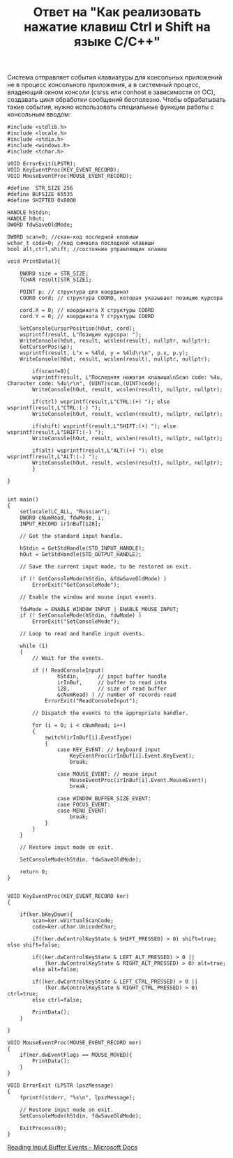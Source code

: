 ﻿---
title: "Ответ на \"Как реализовать нажатие клавиш Ctrl и Shift на языке С/C++\""
se.owner.user_id: 240512
se.owner.display_name: "MSDN.WhiteKnight"
se.owner.link: "https://ru.stackoverflow.com/users/240512/msdn-whiteknight"
se.answer_id: 802885
se.question_id: 801076
se.post_type: answer
se.score: 2
se.is_accepted: True
---
<p>Система отправляет события клавиатуры для консольных приложений не в процесс консольного приложения, а в системный процесс, владеющий окном консоли (csrss или conhost в зависимости от ОС), создавать цикл обработки сообщений бесполезно. Чтобы обрабатывать такие события, нужно использовать специальные функции работы с консольным вводом:</p>

<pre><code>#include &lt;stdlib.h&gt;
#include &lt;locale.h&gt;  
#include &lt;stdio.h&gt;
#include &lt;windows.h&gt;
#include &lt;tchar.h&gt;

VOID ErrorExit(LPSTR);
VOID KeyEventProc(KEY_EVENT_RECORD); 
VOID MouseEventProc(MOUSE_EVENT_RECORD);

#define  STR_SIZE 256
#define BUFSIZE 65535
#define SHIFTED 0x8000

HANDLE hStdin; 
HANDLE hOut;
DWORD fdwSaveOldMode;

DWORD scan=0; //скан-код последней клавиши
wchar_t code=0; //код символа последней клавиши
bool alt,ctrl,shift; //состояние управляющих клавиш

void PrintData(){

    DWORD size = STR_SIZE;
    TCHAR result[STR_SIZE];         

    POINT p; // структура для координат
    COORD cord; // структура COORD, которая указывает позицию курсора

    cord.X = 0; // координата X структуры COORD
    cord.Y = 0; // координата Y структуры COORD

    SetConsoleCursorPosition(hOut, cord);
    wsprintf(result, L"Позиция курсора: ");
    WriteConsole(hOut, result, wcslen(result), nullptr, nullptr);
    GetCursorPos(&amp;p);
    wsprintf(result, L"x = %4ld, y = %4ld\r\n", p.x, p.y);
    WriteConsole(hOut, result, wcslen(result), nullptr, nullptr);

        if(scan!=0){
        wsprintf(result, L"Последняя нажатая клавиша\nScan code: %4u, Character code: %4u\r\n", (UINT)scan,(UINT)code);
        WriteConsole(hOut, result, wcslen(result), nullptr, nullptr);

        if(ctrl) wsprintf(result,L"CTRL:(+) "); else  wsprintf(result,L"CTRL:(-) ");
        WriteConsole(hOut, result, wcslen(result), nullptr, nullptr);

        if(shift) wsprintf(result,L"SHIFT:(+) "); else  wsprintf(result,L"SHIFT:(-) ");
        WriteConsole(hOut, result, wcslen(result), nullptr, nullptr);

        if(alt) wsprintf(result,L"ALT:(+) "); else  wsprintf(result,L"ALT:(-) ");
        WriteConsole(hOut, result, wcslen(result), nullptr, nullptr);
        }     

}


int main() 
{ 
    setlocale(LC_ALL, "Russian");
    DWORD cNumRead, fdwMode, i; 
    INPUT_RECORD irInBuf[128];         

    // Get the standard input handle. 

    hStdin = GetStdHandle(STD_INPUT_HANDLE); 
    hOut = GetStdHandle(STD_OUTPUT_HANDLE);

    // Save the current input mode, to be restored on exit. 

    if (! GetConsoleMode(hStdin, &amp;fdwSaveOldMode) ) 
        ErrorExit("GetConsoleMode"); 

    // Enable the window and mouse input events. 

    fdwMode = ENABLE_WINDOW_INPUT | ENABLE_MOUSE_INPUT; 
    if (! SetConsoleMode(hStdin, fdwMode) ) 
        ErrorExit("SetConsoleMode"); 

    // Loop to read and handle input events. 

    while (1) 
    { 
        // Wait for the events. 

        if (! ReadConsoleInput( 
                hStdin,      // input buffer handle 
                irInBuf,     // buffer to read into 
                128,         // size of read buffer 
                &amp;cNumRead) ) // number of records read 
            ErrorExit("ReadConsoleInput"); 

        // Dispatch the events to the appropriate handler. 

        for (i = 0; i &lt; cNumRead; i++) 
        {
            switch(irInBuf[i].EventType) 
            { 
                case KEY_EVENT: // keyboard input 
                    KeyEventProc(irInBuf[i].Event.KeyEvent); 
                    break; 

                case MOUSE_EVENT: // mouse input 
                    MouseEventProc(irInBuf[i].Event.MouseEvent); 
                    break; 

                case WINDOW_BUFFER_SIZE_EVENT: 
                case FOCUS_EVENT: 
                case MENU_EVENT:   
                    break;                 
            } 
        }
    } 

    // Restore input mode on exit.

    SetConsoleMode(hStdin, fdwSaveOldMode);

    return 0; 
}


VOID KeyEventProc(KEY_EVENT_RECORD ker)
{   

    if(ker.bKeyDown){
        scan=ker.wVirtualScanCode;
        code=ker.uChar.UnicodeChar;

        if((ker.dwControlKeyState &amp; SHIFT_PRESSED) &gt; 0) shift=true; else shift=false;

        if((ker.dwControlKeyState &amp; LEFT_ALT_PRESSED) &gt; 0 || 
            (ker.dwControlKeyState &amp; RIGHT_ALT_PRESSED) &gt; 0) alt=true; 
        else alt=false;

        if((ker.dwControlKeyState &amp; LEFT_CTRL_PRESSED) &gt; 0 || 
            (ker.dwControlKeyState &amp; RIGHT_CTRL_PRESSED) &gt; 0) ctrl=true; 
        else ctrl=false;

        PrintData();
    }

}

VOID MouseEventProc(MOUSE_EVENT_RECORD mer)
{
    if(mer.dwEventFlags == MOUSE_MOVED){
        PrintData();
    }    
}

VOID ErrorExit (LPSTR lpszMessage) 
{ 
    fprintf(stderr, "%s\n", lpszMessage); 

    // Restore input mode on exit.
    SetConsoleMode(hStdin, fdwSaveOldMode);

    ExitProcess(0); 
}
</code></pre>

<p><a href="https://docs.microsoft.com/en-us/windows/console/reading-input-buffer-events" rel="nofollow noreferrer">Reading Input Buffer Events - Microsoft Docs</a></p>
